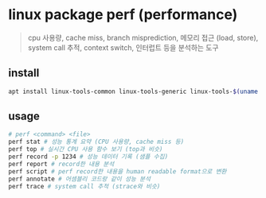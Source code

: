 # linux package perf (performance)

> cpu 사용량, cache miss, branch misprediction, 메모리 접근 (load, store), system call 추적, context switch, 인터럽트 등을 분석하는 도구

## install

```sh
apt install linux-tools-common linux-tools-generic linux-tools-$(uname -r)
```

## usage

```sh
# perf <command> <file>
perf stat # 성능 통계 요약 (CPU 사용량, cache miss 등)
perf top # 실시간 CPU 사용 함수 보기 (top과 비슷)
perf record -p 1234 # 성능 데이터 기록 (샘플 수집)
perf report # record한 내용 분석
perf script # perf record한 내용을 human readable format으로 변환
perf annotate # 어셈블리 코드랑 같이 성능 분석
perf trace # system call 추적 (strace와 비슷)
```
